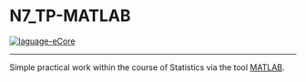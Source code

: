 # N7_TP-MATLAB

<a href="https://fr.mathworks.com/products/matlab.html/">
  <img src="https://img.shields.io/badge/language-MATLAB-f67b46?style=flat-square" alt="laguage-eCore" />
</a>

---

Simple practical work within the course of Statistics via the tool <a href="https://fr.mathworks.com/products/matlab.html/">MATLAB</a>.
